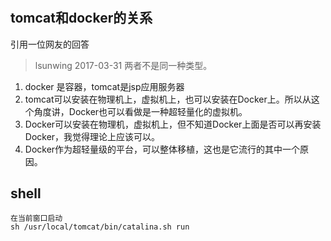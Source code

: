 # 

## tomcat和docker的关系
引用一位网友的回答
> lsunwing  2017-03-31 两者不是同一种类型。
1. docker 是容器，tomcat是jsp应用服务器
2. tomcat可以安装在物理机上，虚拟机上，也可以安装在Docker上。所以从这个角度讲，Docker也可以看做是一种超轻量化的虚拟机。
3. Docker可以安装在物理机，虚拟机上，但不知道Docker上面是否可以再安装Docker，我觉得理论上应该可以。
4. Docker作为超轻量级的平台，可以整体移植，这也是它流行的其中一个原因。

## shell
```
在当前窗口启动
sh /usr/local/tomcat/bin/catalina.sh run
```
